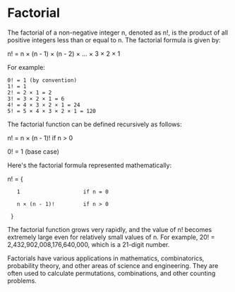 # Factorial
The factorial of a non-negative integer n, denoted as n!, is the product of all positive integers less than or equal to n. The factorial formula is given by:

n! = n × (n - 1) × (n - 2) × ... × 3 × 2 × 1

For example:

    0! = 1 (by convention)
    1! = 1
    2! = 2 × 1 = 2
    3! = 3 × 2 × 1 = 6
    4! = 4 × 3 × 2 × 1 = 24
    5! = 5 × 4 × 3 × 2 × 1 = 120

The factorial function can be defined recursively as follows:

n! = n × (n - 1)!  if n > 0

0! = 1  (base case)

Here's the factorial formula represented mathematically:

n! = { 

       1                    if n = 0

       n × (n - 1)!         if n > 0

     }

The factorial function grows very rapidly, and the value of n! becomes extremely large even for relatively small values of n. For example, 20! = 2,432,902,008,176,640,000, which is a 21-digit number.

Factorials have various applications in mathematics, combinatorics, probability theory, and other areas of science and engineering. They are often used to calculate permutations, combinations, and other counting problems.
